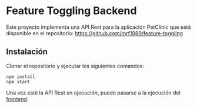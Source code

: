 # Feature Toggling Backend

Este proyecto implementa una API Rest para la aplicación PetClinic que está disponible en el repositorio: https://github.com/mrf1989/feature-toggling

## Instalación

Clonar el repositorio y ejecutar los siguientes comandos:

```
npm install
npm start
```

Una vez esté la API Rest en ejecución, puede pasarse a la ejecución del [frontend](https://github.com/mrf1989/feature-toggling).
